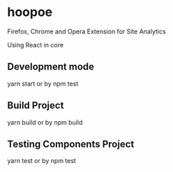 # hoopoe
Firefox, Chrome and Opera Extension for Site Analytics

Using React in core

## Development mode
yarn start
 or by 
npm test

## Build Project

yarn build
 or by
npm build

## Testing Components Project
yarn test
 or by
npm test

